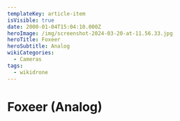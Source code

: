 ```yaml
---
templateKey: article-item
isVisible: true
date: 2000-01-04T15:04:10.000Z
heroImage: /img/screenshot-2024-03-20-at-11.56.33.jpg
heroTitle: Foxeer
heroSubtitle: Analog
wikiCategories:
  - Cameras
tags:
  - wikidrone
---
```

# Foxeer (Analog)

